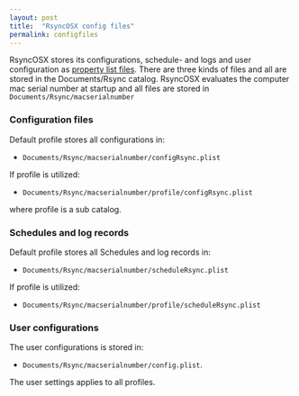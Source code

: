 ```yaml
---
layout: post
title:  "RsyncOSX config files"
permalink: configfiles
---
```


RsyncOSX stores its configurations, schedule- and logs and user configuration as [property list files](https://en.wikipedia.org/wiki/Property_list). There are three kinds of files and all are stored in the Documents/Rsync catalog. RsyncOSX evaluates the computer mac serial number at startup and all files are stored in `Documents/Rsync/macserialnumber`

### Configuration files

Default profile stores all configurations in:

* `Documents/Rsync/macserialnumber/configRsync.plist`

If profile is utilized:

* `Documents/Rsync/macserialnumber/profile/configRsync.plist`

where profile is a sub catalog.

### Schedules and log records

Default profile stores all Schedules and log records in:

* `Documents/Rsync/macserialnumber/scheduleRsync.plist`

If profile is utilized:

* `Documents/Rsync/macserialnumber/profile/scheduleRsync.plist`

### User configurations

The user configurations is stored in:

* `Documents/Rsync/macserialnumber/config.plist`.

The user settings applies to all profiles.
